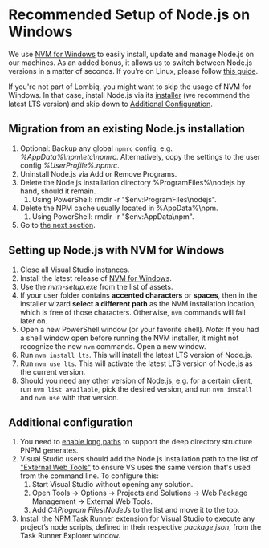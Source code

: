 # Recommended Setup of Node.js on Windows

We use [NVM for Windows](https://github.com/coreybutler/nvm-windows) to easily install, update and manage Node.js on our machines. As an added bonus, it allows us to switch between Node.js versions in a matter of seconds. If you’re on Linux, please follow [this guide](SetupLinux.md).

If you're not part of Lombiq, you might want to skip the usage of NVM for Windows. In that case, install Node.js via its [installer](https://nodejs.org/en/download/) (we recommend the latest LTS version) and skip down to [Additional Configuration](#additional-configuration).

## Migration from an existing Node.js installation

1. Optional: Backup any global `npmrc` config, e.g. _%AppData%\npm\etc\npmrc_. Alternatively, copy the settings to the user config _%UserProfile%\.npmrc_.
2. Uninstall Node.js via Add or Remove Programs.
3. Delete the Node.js installation directory %ProgramFiles%\nodejs by hand, should it remain.
   1. Using PowerShell: rmdir -r "$env:ProgramFiles\nodejs".
4. Delete the NPM cache usually located in %AppData%\npm.
   1. Using PowerShell: rmdir -r "$env:AppData\npm".
5. Go to [the next section](#setting-up-nodejs-with-nvm-for-windows).

## Setting up Node.js with NVM for Windows

1. Close all Visual Studio instances.
2. Install the latest release of [NVM for Windows](https://github.com/coreybutler/nvm-windows).
3. Use the _nvm-setup.exe_ from the list of assets.
4. If your user folder contains **accented characters** or **spaces**, then in the installer wizard **select a different path** as the NVM installation location, which is free of those characters. Otherwise, `nvm` commands will fail later on.
5. Open a new PowerShell window (or your favorite shell). _Note:_ If you had a shell window open before running the NVM installer, it might not recognize the new `nvm` commands. Open a new window.
6. Run `nvm install lts`. This will install the latest LTS version of Node.js.
7. Run `nvm use lts`. This will activate the latest LTS version of Node.js as the current version.
8. Should you need any other version of Node.js, e.g. for a certain client, run `nvm list available`, pick the desired version, and run `nvm install` and `nvm use` with that version.

## Additional configuration

1. You need to [enable long paths](https://learn.microsoft.com/en-us/windows/win32/fileio/maximum-file-path-limitation?tabs=powershell#enable-long-paths-in-windows-10-version-1607-and-later) to support the deep directory structure PNPM generates.
2. Visual Studio users should add the Node.js installation path to the list of ["External Web Tools"](https://devblogs.microsoft.com/dotnet/customize-external-web-tools-in-visual-studio-2015/) to ensure VS uses the same version that's used from the command line. To configure this:
   1. Start Visual Studio without opening any solution.
   2. Open Tools → Options → Projects and Solutions → Web Package Management → External Web Tools.
   3. Add _C:\Program Files\NodeJs_ to the list and move it to the top.
3. Install the [NPM Task Runner](https://marketplace.visualstudio.com/items?itemName=MadsKristensen.NpmTaskRunner64) extension for Visual Studio to execute any project’s node scripts, defined in their respective _package.json_, from the Task Runner Explorer window.
